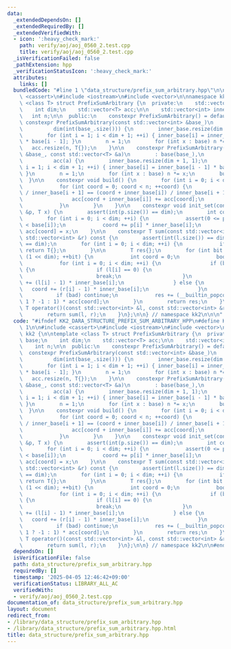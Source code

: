 ```yaml
---
data:
  _extendedDependsOn: []
  _extendedRequiredBy: []
  _extendedVerifiedWith:
  - icon: ':heavy_check_mark:'
    path: verify/aoj/aoj_0560_2.test.cpp
    title: verify/aoj/aoj_0560_2.test.cpp
  _isVerificationFailed: false
  _pathExtension: hpp
  _verificationStatusIcon: ':heavy_check_mark:'
  attributes:
    links: []
  bundledCode: "#line 1 \"data_structure/prefix_sum_arbitrary.hpp\"\n\n\n\n#include\
    \ <cassert>\n#include <iostream>\n#include <vector>\n\nnamespace kk2 {\n\ntemplate\
    \ <class T> struct PrefixSumArbitrary {\n  private:\n    std::vector<int> base;\n\
    \    int dim;\n    std::vector<T> acc;\n\n    std::vector<int> inner_base;\n \
    \   int n;\n\n  public:\n    constexpr PrefixSumArbitrary() = default;\n\n   \
    \ constexpr PrefixSumArbitrary(const std::vector<int> &base_)\n        : base(base_),\n\
    \          dim(int(base_.size())) {\n        inner_base.resize(dim + 1, 1);\n\
    \        for (int i = 1; i < dim + 1; ++i) { inner_base[i] = inner_base[i - 1]\
    \ * base[i - 1]; }\n        n = 1;\n        for (int x : base) n *= x;\n     \
    \   acc.resize(n, T{});\n    }\n\n    constexpr PrefixSumArbitrary(const std::vector<int>\
    \ &base_, const std::vector<T> &a)\n        : base(base_),\n          dim(int(base_.size())),\n\
    \          acc(a) {\n        inner_base.resize(dim + 1, 1);\n        for (int\
    \ i = 1; i < dim + 1; ++i) { inner_base[i] = inner_base[i - 1] * base[i - 1];\
    \ }\n        n = 1;\n        for (int x : base) n *= x;\n        build();\n  \
    \  }\n\n    constexpr void build() {\n        for (int i = 0; i < dim; ++i) {\n\
    \            for (int coord = 0; coord < n; ++coord) {\n                if (coord\
    \ / inner_base[i + 1] == (coord + inner_base[i]) / inner_base[i + 1]) {\n    \
    \                acc[coord + inner_base[i]] += acc[coord];\n                }\n\
    \            }\n        }\n    }\n\n    constexpr void init_set(const std::vector<int>\
    \ &p, T x) {\n        assert(int(p.size()) == dim);\n        int coord = 0;\n\
    \        for (int i = 0; i < dim; ++i) {\n            assert(0 <= p[i] and p[i]\
    \ < base[i]);\n            coord += p[i] * inner_base[i];\n        }\n       \
    \ acc[coord] = x;\n    }\n\n    constexpr T sum(const std::vector<int> &l, const\
    \ std::vector<int> &r) const {\n        assert(int(l.size()) == dim and int(r.size())\
    \ == dim);\n        for (int i = 0; i < dim; ++i) {\n            if (r[i] == 0)\
    \ return T{};\n        }\n\n        T res{};\n        for (int bit = 0; bit <\
    \ (1 << dim); ++bit) {\n            int coord = 0;\n            bool bad = false;\n\
    \            for (int i = 0; i < dim; ++i) {\n                if (bit >> i & 1)\
    \ {\n                    if (l[i] == 0) {\n                        bad = true;\n\
    \                        break;\n                    }\n                    coord\
    \ += (l[i] - 1) * inner_base[i];\n                } else {\n                 \
    \   coord += (r[i] - 1) * inner_base[i];\n                }\n            }\n \
    \           if (bad) continue;\n            res += (__builtin_popcount(bit) &\
    \ 1 ? -1 : 1) * acc[coord];\n        }\n        return res;\n    }\n\n    constexpr\
    \ T operator()(const std::vector<int> &l, const std::vector<int> &r) const {\n\
    \        return sum(l, r);\n    }\n};\n\n} // namespace kk2\n\n\n"
  code: "#ifndef KK2_DARA_STRUCTURE_PREFIX_SUM_ARBITRARY_HPP\n#define KK2_DARA_STRUCTURE_PREFIX_SUM_ARBITRARY_HPP\
    \ 1\n\n#include <cassert>\n#include <iostream>\n#include <vector>\n\nnamespace\
    \ kk2 {\n\ntemplate <class T> struct PrefixSumArbitrary {\n  private:\n    std::vector<int>\
    \ base;\n    int dim;\n    std::vector<T> acc;\n\n    std::vector<int> inner_base;\n\
    \    int n;\n\n  public:\n    constexpr PrefixSumArbitrary() = default;\n\n  \
    \  constexpr PrefixSumArbitrary(const std::vector<int> &base_)\n        : base(base_),\n\
    \          dim(int(base_.size())) {\n        inner_base.resize(dim + 1, 1);\n\
    \        for (int i = 1; i < dim + 1; ++i) { inner_base[i] = inner_base[i - 1]\
    \ * base[i - 1]; }\n        n = 1;\n        for (int x : base) n *= x;\n     \
    \   acc.resize(n, T{});\n    }\n\n    constexpr PrefixSumArbitrary(const std::vector<int>\
    \ &base_, const std::vector<T> &a)\n        : base(base_),\n          dim(int(base_.size())),\n\
    \          acc(a) {\n        inner_base.resize(dim + 1, 1);\n        for (int\
    \ i = 1; i < dim + 1; ++i) { inner_base[i] = inner_base[i - 1] * base[i - 1];\
    \ }\n        n = 1;\n        for (int x : base) n *= x;\n        build();\n  \
    \  }\n\n    constexpr void build() {\n        for (int i = 0; i < dim; ++i) {\n\
    \            for (int coord = 0; coord < n; ++coord) {\n                if (coord\
    \ / inner_base[i + 1] == (coord + inner_base[i]) / inner_base[i + 1]) {\n    \
    \                acc[coord + inner_base[i]] += acc[coord];\n                }\n\
    \            }\n        }\n    }\n\n    constexpr void init_set(const std::vector<int>\
    \ &p, T x) {\n        assert(int(p.size()) == dim);\n        int coord = 0;\n\
    \        for (int i = 0; i < dim; ++i) {\n            assert(0 <= p[i] and p[i]\
    \ < base[i]);\n            coord += p[i] * inner_base[i];\n        }\n       \
    \ acc[coord] = x;\n    }\n\n    constexpr T sum(const std::vector<int> &l, const\
    \ std::vector<int> &r) const {\n        assert(int(l.size()) == dim and int(r.size())\
    \ == dim);\n        for (int i = 0; i < dim; ++i) {\n            if (r[i] == 0)\
    \ return T{};\n        }\n\n        T res{};\n        for (int bit = 0; bit <\
    \ (1 << dim); ++bit) {\n            int coord = 0;\n            bool bad = false;\n\
    \            for (int i = 0; i < dim; ++i) {\n                if (bit >> i & 1)\
    \ {\n                    if (l[i] == 0) {\n                        bad = true;\n\
    \                        break;\n                    }\n                    coord\
    \ += (l[i] - 1) * inner_base[i];\n                } else {\n                 \
    \   coord += (r[i] - 1) * inner_base[i];\n                }\n            }\n \
    \           if (bad) continue;\n            res += (__builtin_popcount(bit) &\
    \ 1 ? -1 : 1) * acc[coord];\n        }\n        return res;\n    }\n\n    constexpr\
    \ T operator()(const std::vector<int> &l, const std::vector<int> &r) const {\n\
    \        return sum(l, r);\n    }\n};\n\n} // namespace kk2\n\n#endif // KK2_DARA_STRUCTURE_PREFIX_SUM_ARBITRARY_HPP\n"
  dependsOn: []
  isVerificationFile: false
  path: data_structure/prefix_sum_arbitrary.hpp
  requiredBy: []
  timestamp: '2025-04-05 12:46:42+09:00'
  verificationStatus: LIBRARY_ALL_AC
  verifiedWith:
  - verify/aoj/aoj_0560_2.test.cpp
documentation_of: data_structure/prefix_sum_arbitrary.hpp
layout: document
redirect_from:
- /library/data_structure/prefix_sum_arbitrary.hpp
- /library/data_structure/prefix_sum_arbitrary.hpp.html
title: data_structure/prefix_sum_arbitrary.hpp
---
```

